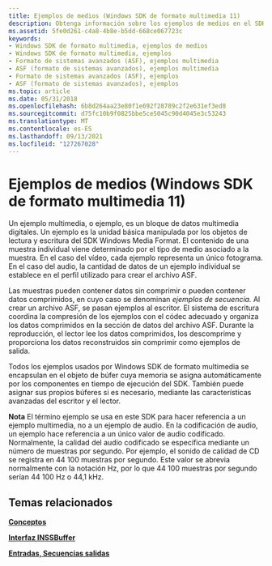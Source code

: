 ```yaml
---
title: Ejemplos de medios (Windows SDK de formato multimedia 11)
description: Obtenga información sobre los ejemplos de medios en el SDK Windows Media Format 11. Un ejemplo multimedia es un objeto que contiene una lista ordenada de cero o más búferes.
ms.assetid: 5fe0d261-c4a8-4b8e-b5dd-668ce067723c
keywords:
- Windows SDK de formato multimedia, ejemplos de medios
- Windows SDK de formato multimedia, ejemplos
- Formato de sistemas avanzados (ASF), ejemplos multimedia
- ASF (formato de sistemas avanzados), ejemplos multimedia
- Formato de sistemas avanzados (ASF), ejemplos
- ASF (formato de sistemas avanzados), ejemplos
ms.topic: article
ms.date: 05/31/2018
ms.openlocfilehash: 6b8d264aa23e80f1e692f28789c2f2e631ef3ed8
ms.sourcegitcommit: d75fc10b9f0825bbe5ce5045c90d4045e3c53243
ms.translationtype: MT
ms.contentlocale: es-ES
ms.lasthandoff: 09/13/2021
ms.locfileid: "127267028"
---
```

# <a name="media-samples-windows-media-format-11-sdk"></a>Ejemplos de medios (Windows SDK de formato multimedia 11)

Un ejemplo multimedia, o ejemplo, es un bloque de datos multimedia digitales. Un ejemplo es la unidad básica manipulada por los objetos de lectura y escritura del SDK Windows Media Format. El contenido de una muestra individual viene determinado por el tipo de medio asociado a la muestra. En el caso del vídeo, cada ejemplo representa un único fotograma. En el caso del audio, la cantidad de datos de un ejemplo individual se establece en el perfil utilizado para crear el archivo ASF.

Las muestras pueden contener datos sin comprimir o pueden contener datos comprimidos, en cuyo caso se denominan *ejemplos de secuencia.* Al crear un archivo ASF, se pasan ejemplos al escritor. El sistema de escritura coordina la compresión de los ejemplos con el códec adecuado y organiza los datos comprimidos en la sección de datos del archivo ASF. Durante la reproducción, el lector lee los datos comprimidos, los descomprime y proporciona los datos reconstruidos sin comprimir como ejemplos de salida.

Todos los ejemplos usados por Windows SDK de formato multimedia se encapsulan en el objeto de búfer cuya memoria se asigna automáticamente por los componentes en tiempo de ejecución del SDK. También puede asignar sus propios búferes si es necesario, mediante las características avanzadas del escritor y el lector.

**Nota** El término ejemplo se usa en este SDK para hacer referencia a un ejemplo multimedia, no a un ejemplo de audio. En la codificación de audio, un ejemplo hace referencia a un único valor de audio codificado. Normalmente, la calidad del audio codificado se especifica mediante un número de muestras por segundo. Por ejemplo, el sonido de calidad de CD se registra en 44 100 muestras por segundo. Este valor se abrevia normalmente con la notación Hz, por lo que 44 100 muestras por segundo serían 44 100 Hz o 44,1 kHz.

## <a name="related-topics"></a>Temas relacionados

<dl> <dt>

[**Conceptos**](concepts.md)
</dt> <dt>

[**Interfaz INSSBuffer**](/previous-versions/windows/desktop/api/wmsbuffer/nn-wmsbuffer-inssbuffer)
</dt> <dt>

[**Entradas, Secuencias salidas**](inputs-streams-and-outputs.md)
</dt> </dl>

 

 




